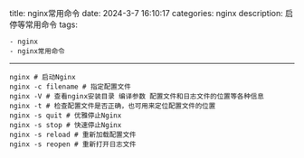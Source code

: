 title: nginx常用命令
date: 2024-3-7 16:10:17
categories: nginx
description: 启停等常用命令
tags: 

	- nginx
	- nginx常用命令






---



```shell
nginx # 启动Nginx
nginx -c filename # 指定配置⽂件
nginx -V # 查看nginx安装目录 编译参数 配置文件和日志文件的位置等各种信息
nginx -t # 检查配置⽂件是否正确，也可⽤来定位配置⽂件的位置
nginx -s quit # 优雅停⽌Nginx
nginx -s stop # 快速停⽌Nginx
nginx -s reload # 重新加载配置⽂件
nginx -s reopen # 重新打开⽇志⽂件
```


